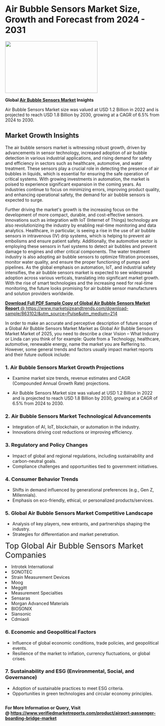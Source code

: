 <H1>Air Bubble Sensors Market Size, Growth and Forecast from 2024 - 2031</H1><img class="aligncenter size-medium wp-image-584254" src="https://thirdeyenews.in/wp-content/uploads/2024/09/Global-Market-Research-300x168.jpeg" alt="" width="300" height="168" /><p><strong>Global&nbsp;<a href="https://www.marketsizeandtrends.com/download-sample/863102/&amp;utm_source=Pulse&amp;utm_medium=214">Air Bubble Sensors Market</a> Insights</strong></p><p>Air Bubble Sensors Market size was valued at USD 1.2 Billion in 2022 and is projected to reach USD 1.8 Billion by 2030, growing at a CAGR of 6.5% from 2024 to 2030.</p><p><h2>Market Growth Insights</h2> <p>The air bubble sensors market is witnessing robust growth, driven by advancements in sensor technology, increased adoption of air bubble detection in various industrial applications, and rising demand for safety and efficiency in sectors such as healthcare, automotive, and water treatment. These sensors play a crucial role in detecting the presence of air bubbles in liquids, which is essential for ensuring the safe operation of critical systems. With growing investments in automation, the market is poised to experience significant expansion in the coming years. As industries continue to focus on minimizing errors, improving product quality, and enhancing operational safety, the demand for air bubble sensors is expected to surge.</p> <p><a href="#"></a></p> <p>Further driving the market's growth is the increasing focus on the development of more compact, durable, and cost-effective sensors. Innovations such as integration with IoT (Internet of Things) technology are also revolutionizing the industry by enabling real-time monitoring and data analytics. Healthcare, in particular, is seeing a rise in the use of air bubble sensors in intravenous (IV) drip systems, which is helping to prevent air embolisms and ensure patient safety. Additionally, the automotive sector is employing these sensors in fuel systems to detect air bubbles and prevent damage to engines and other critical components. The water treatment industry is also adopting air bubble sensors to optimize filtration processes, monitor water quality, and ensure the proper functioning of pumps and pipelines. As the global emphasis on automation, IoT, and industrial safety intensifies, the air bubble sensors market is expected to see widespread adoption across various verticals, translating into significant market growth. With the rise of smart technologies and the increasing need for real-time monitoring, the future looks promising for air bubble sensor manufacturers and solution providers worldwide.</p> <p><a href="#"></p><p><span class=""><strong>Download Full PDF Sample Copy of Global Air Bubble Sensors Market Report</strong> @ <a href="https://www.marketsizeandtrends.com/download-sample/863102/&amp;utm_source=Pulse&amp;utm_medium=214" target="_blank">https://www.marketsizeandtrends.com/download-sample/863102/&amp;utm_source=Pulse&amp;utm_medium=214</a></span></p><p>In order to make an accurate and perceptive description of future scope of a Global&nbsp;Air Bubble Sensors Market Market as Global&nbsp;Air Bubble Sensors Market Market of 2025, you need to describe a clear Vision &ndash; What Industry or Linda can you think of for example: Quote from a Technology, healthcare, automotive, renewable energy, name the market you are Reffering to. However, some general trends and factors usually impact market reports and their future outlook include:</p><h3>1.&nbsp;<strong>Air Bubble Sensors Market Growth Projections</strong></h3><ul><li>Examine market size trends, revenue estimates and CAGR (Compounded Annual Growth Rate) projections.</li><li><p>Air Bubble Sensors Market size was valued at USD 1.2 Billion in 2022 and is projected to reach USD 1.8 Billion by 2030, growing at a CAGR of 6.5% from 2024 to 2030.</p></li></ul><h3>2.&nbsp;<strong>Air Bubble Sensors Market Technological Advancements</strong></h3><ul><li>Integration of AI, IoT, blockchain, or automation in the industry.</li><li>Innovations driving cost reductions or improving efficiency.</li></ul><h3>3.&nbsp;<strong>Regulatory and Policy Changes</strong></h3><ul><li>Impact of global and regional regulations, including sustainability and carbon-neutral goals.</li><li>Compliance challenges and opportunities tied to government initiatives.</li></ul><h3>4.&nbsp;<strong>Consumer Behavior Trends</strong></h3><ul><li>Shifts in demand influenced by generational preferences (e.g., Gen Z, Millennials).</li><li>Emphasis on eco-friendly, ethical, or personalized products/services.</li></ul><h3>5.&nbsp;<strong>Global Air Bubble Sensors Market Competitive Landscape</strong></h3><ul><li>Analysis of key players, new entrants, and partnerships shaping the industry.</li><li>Strategies for differentiation and market penetration.</li></ul><p data-pm-slice="1 1 []"><span style="color: inherit; font-family: inherit; font-size: 25px;">Top Global Air Bubble Sensors Market Companies</span></p><div class="" data-test-id=""><p><li>Introtek International</li><li> SONOTEC</li><li> Strain Measurement Devices</li><li> Moog</li><li> Meggitt</li><li> Measurement Specialties</li><li> Sensaras</li><li> Morgan Advanced Materials</li><li> BIOSONIX</li><li> Siansonic</li><li> Cdmiaoli</li></p></div><h3>6.&nbsp;<strong>Economic and Geopolitical Factors</strong></h3><ul><li>Influence of global economic conditions, trade policies, and geopolitical events.</li><li>Resilience of the market to inflation, currency fluctuations, or global crises.</li></ul><h3>7.&nbsp;<strong>Sustainability and ESG (Environmental, Social, and Governance)</strong></h3><ul><li>Adoption of sustainable practices to meet ESG criteria.</li><li>Opportunities in green technologies and circular economy principles.</li></ul><h2><strong style="font-size: 14px;">For More Information or Query, Visit @&nbsp;</strong><a style="background-color: #ffffff; font-size: 14px;" href="https://www.marketsizeandtrends.com/report/air-bubble-sensors-market/" target="_blank">https://www.verifiedmarketreports.com/product/airport-passenger-boarding-bridge-market</a></h2>
